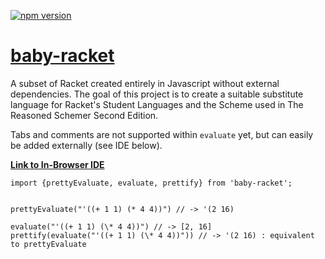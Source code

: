 [![npm version](https://badge.fury.io/js/baby-racket.svg)](https://badge.fury.io/js/baby-racket)

# [baby-racket](https://github.com/rymaju/baby-racket)

A subset of Racket created entirely in Javascript without external dependencies. The goal of this project is to create a suitable substitute language for Racket's Student Languages and the Scheme used in The Reasoned Schemer Second Edition.

Tabs and comments are not supported within `evaluate` yet, but can easily be added externally (see IDE below).

[**Link to In-Browser IDE**](https://baby-racket.netlify.app)

```
import {prettyEvaluate, evaluate, prettify} from 'baby-racket';


prettyEvaluate("'((+ 1 1) (* 4 4))") // -> '(2 16)

evaluate("'((+ 1 1) (\* 4 4))") // -> [2, 16]
prettify(evaluate("'((+ 1 1) (\* 4 4))")) // -> '(2 16) : equivalent to prettyEvaluate
```
